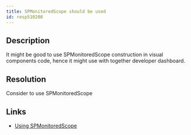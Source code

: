 ```yaml
---
title: SPMonitoredScope should be used
id: resp510208
---
```

## Description
It might be good to use SPMonitoredScope construction in visual components code, hence it might use with together developer dashboard.

## Resolution
Consider to use SPMonitoredScope

## Links
- [Using SPMonitoredScope](https://msdn.microsoft.com/en-us/library/ff512758(v=office.14).aspx)
